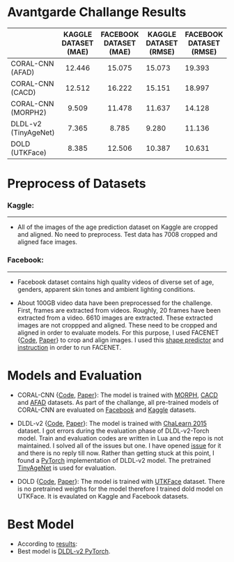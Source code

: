 # Avantgarde Challange Results
|                      | KAGGLE DATASET (MAE) | FACEBOOK DATASET (MAE) | KAGGLE DATASET (RMSE) | FACEBOOK DATASET (RMSE) |
|----------------------|:--------------------:|:----------------------:|-----------------------|-------------------------|
|   CORAL-CNN (AFAD)   |        12.446        |         15.075         |         15.073        |          19.393         |
|   CORAL-CNN (CACD)   |        12.512        |         16.222         |         15.151        |          18.997         |
|  CORAL-CNN (MORPH2)  |         9.509        |         11.478         |         11.637        |          14.128         |
| DLDL-v2 (TinyAgeNet) |         7.365        |          8.785         |         9.280         |          11.136         |
|    DOLD (UTKFace)    |         8.385        |         12.506         |         10.387        |          10.631         |

# Preprocess of Datasets
### Kaggle:
----------
- All of the images of the age prediction dataset on Kaggle are cropped and aligned. No need to preprocess. Test data has 7008 cropped and aligned face images.
### Facebook:
-------------
- Facebook dataset contains high quality videos of diverse set of age, genders, apparent skin tones and ambient lighting conditions.

- About 100GB video data have been preprocessed for the challenge. First, frames are extracted from videos. Roughly, 20 frames have been extracted from a video. 6610 images are extracted. These extracted images are not croppped and aligned. These need to be cropped and aligned in order to evaluate models. For this purpose, I used FACENET {[Code](https://github.com/davidsandberg/facenet/), [Paper](https://arxiv.org/abs/1503.03832)} to crop and align images. I used this [shape predictor](https://github.com/italojs/facial-landmarks-recognition/blob/master/shape_predictor_68_face_landmarks.dat) and [instruction](https://github.com/AaltoVision/img-transformer-chain/blob/master/README.md#face-alignment--cropping) in order to run FACENET.
# Models and Evaluation
- CORAL-CNN {[Code](https://github.com/Raschka-research-group/coral-cnn), [Paper](https://arxiv.org/abs/1901.07884)}: The model is trained with [MORPH](https://paperswithcode.com/dataset/morph), [CACD](https://paperswithcode.com/dataset/cacd) and [AFAD](https://paperswithcode.com/dataset/afad) datasets. As part of the challange, all pre-trained models of CORAL-CNN are evaluated on [Facebook](https://ai.facebook.com/datasets/casual-conversations-dataset) and [Kaggle](https://www.kaggle.com/mariafrenti/age-prediction) datasets.

- DLDL-v2 {[Code](), [Paper]()}: The model is trained with [ChaLearn 2015](https://paperswithcode.com/sota/age-estimation-on-chalearn-2015) dataset. I got errors during the evaluation phase of DLDL-v2-Torch model. Train and evaluation codes are written in Lua and the repo is not maintained. I solved all of the issues but one. I have opened [issue](https://github.com/gaobb/DLDL-v2/issues/3) for it and there is no reply till now. Rather than getting stuck at this point, I found a [PyTorch](https://github.com/PuNeal/DLDL-v2-PyTorch) implementation of DLDL-v2 model. The pretrained [TinyAgeNet](https://github.com/PuNeal/DLDL-v2-PyTorch/blob/master/pretrained/TinyAge_chalearn.pt) is used for evaluation.

- DOLD {[Code](https://github.com/axeber01/dold), [Paper](https://arxiv.org/abs/2006.15864)}: The model is trained with [UTKFace](https://paperswithcode.com/dataset/utkface) dataset. There is no pretrained weigths for the model therefore I  trained dold model on UTKFace. It is evaulated on Kaggle and Facebook datasets.

# Best Model
- According to [results](#avantgarde-challange-results):
- Best model is [DLDL-v2 PyTorch](https://github.com/PuNeal/DLDL-v2-PyTorch).